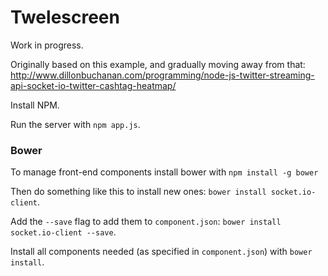 # Twelescreen

Work in progress.

Originally based on this example, and gradually moving away from that:
http://www.dillonbuchanan.com/programming/node-js-twitter-streaming-api-socket-io-twitter-cashtag-heatmap/

Install NPM.

Run the server with `npm app.js`.

### Bower

To manage front-end components install bower with `npm install -g bower`

Then do something like this to install new ones: `bower install socket.io-client`.

Add the `--save` flag to add them to `component.json`: `bower install socket.io-client --save`.

Install all components needed (as specified in `component.json`) with `bower install`.


